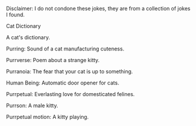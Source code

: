 Disclaimer: I do not condone these jokes, they are from a collection of jokes I found.

Cat Dictionary

A cat's dictionary.

Purring: Sound of a cat manufacturing cuteness.

Purrverse: Poem about a strange kitty.

Purranoia: The fear that your cat is up to something.

Human Being: Automatic door opener for cats.

Purrpetual: Everlasting love for domesticated felines.

Purrson: A male kitty.

Purrpetual motion: A kitty playing.

